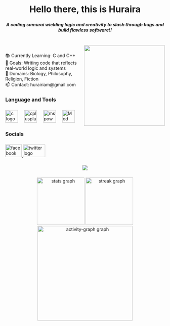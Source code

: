 <h1 align="center">Hello there, this is Huraira </h1>

###

<h5 align="center">A coding samurai wielding logic and creativity to slash through bugs and build flawless software!!</h5>

###

<br clear="both">

<img align="right" height="255" src="https://media1.tenor.com/m/dIWPRDexMxUAAAAd/gintama-gintoki.gifdAAAAABAw"  />

###

<p align="left">📚 Currently Learning: C and C++<br>🎯 Goals: Writing code that reflects real-world logic and systems<br>🎲 Domains: Biology, Philosophy, Religion, Fiction<br>📫 Contact: hurairiam@gmail.com</p>

###

<h3 align="left">Language and Tools</h3>

###

<div align="left">
  <img src="https://cdn.jsdelivr.net/gh/devicons/devicon/icons/c/c-original.svg" height="40" alt="c logo"  />
  <img width="12" />
  <img src="https://cdn.jsdelivr.net/gh/devicons/devicon/icons/cplusplus/cplusplus-original.svg" height="40" alt="cplusplus logo"  />
  <img width="12" />
  <!-- Microsoft PowerPoint Icon -->
  <img src="https://mailmeteor.com/logos/assets/PNG/Microsoft_Office_PowerPoint_Logo_512px.png" height="40" alt="ms powerpoint" title="MS PowerPoint" />
  <img width="12" />
  <!-- Mod Organizer 2 Icon -->
  <img src="https://staticdelivery.nexusmods.com/mods/1704/images/64844/64844-1685660261-1698489989.png" height="40" alt="Mod Organizer 2" title="Mod Organizer 2" />
</div>

###

<h3 align="left">Socials</h3>

###

<div align="left">
  <a href="https://www.facebook.com/hurairiam.405" target="_blank">
    <img src="https://raw.githubusercontent.com/maurodesouza/profile-readme-generator/master/src/assets/icons/social/facebook/default.svg" width="52" height="40" alt="facebook logo"  />
  </a>
  <a href="https://x.com/hurairiamX" target="_blank" style="display:inline-block; padding-right:8px;">
    <img src="https://raw.githubusercontent.com/maurodesouza/profile-readme-generator/master/src/assets/icons/social/twitter/default.svg" width="70" height="40" alt="twitter logo"  />
  </a>
</div>

###

<div align="center">
  <img src="https://visitor-badge.laobi.icu/badge?page_id=Hurairiam.Hurairiam&"  />
</div>

###

<div align="center">
  <img src="https://github-readme-stats.vercel.app/api?username=Hurairiam&hide_title=true&hide_rank=false&show_icons=true&include_all_commits=true&count_private=true&disable_animations=false&theme=radical&locale=en&hide_border=true&order=1" height="150" alt="stats graph"  />
  <img src="https://streak-stats.demolab.com?user=Hurairiam&locale=en&mode=daily&theme=radical&hide_border=true&border_radius=0&order=3" height="150" alt="streak graph"  />
  <img src="https://github-readme-activity-graph.vercel.app/graph?username=Hurairiam&radius=0&theme=redical&area=true&order=5&custom_title=Contribution%20Graph&hide_border=true&hide_title=true" height="300" alt="activity-graph graph"  />
</div>

###
